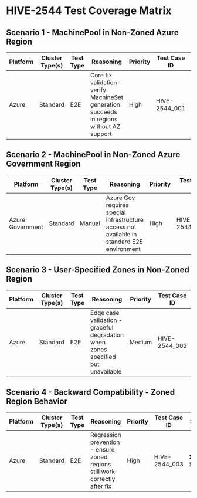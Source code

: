# HIVE-2544 Test Coverage Matrix

## Scenario 1 - MachinePool in Non-Zoned Azure Region
| Platform | Cluster Type(s) | Test Type  | Reasoning                   | Priority   | Test Case ID | Status         |
|----------|-----------------|------------|-----------------------------|------------|--------------|----------------|
| Azure | Standard | E2E | Core fix validation - verify MachineSet generation succeeds in regions without AZ support | High | HIVE-2544_001 | ❌ Not Started |

## Scenario 2 - MachinePool in Non-Zoned Azure Government Region
| Platform | Cluster Type(s) | Test Type  | Reasoning                   | Priority   | Test Case ID | Status         |
|----------|-----------------|------------|-----------------------------|------------|--------------|----------------|
| Azure Government | Standard | Manual | Azure Gov requires special infrastructure access not available in standard E2E environment | High | HIVE-2544_M001 | ❌ Not Started |

## Scenario 3 - User-Specified Zones in Non-Zoned Region
| Platform | Cluster Type(s) | Test Type  | Reasoning                   | Priority   | Test Case ID | Status         |
|----------|-----------------|------------|-----------------------------|------------|--------------|----------------|
| Azure | Standard | E2E | Edge case validation - graceful degradation when zones specified but unavailable | Medium | HIVE-2544_002 | ❌ Not Started |

## Scenario 4 - Backward Compatibility - Zoned Region Behavior
| Platform | Cluster Type(s) | Test Type  | Reasoning                   | Priority   | Test Case ID | Status         |
|----------|-----------------|------------|-----------------------------|------------|--------------|----------------|
| Azure | Standard | E2E | Regression prevention - ensure zoned regions still work correctly after fix | High | HIVE-2544_003 | ❌ Not Started |
